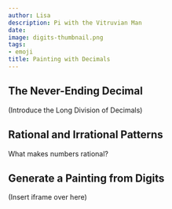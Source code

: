 ```yaml
---
author: Lisa
description: Pi with the Vitruvian Man
date: 
image: digits-thumbnail.png
tags:
- emoji
title: Painting with Decimals
---
```


## The Never-Ending Decimal

(Introduce the Long Division of Decimals)

## Rational and Irrational Patterns

What makes numbers rational?

## Generate a Painting from Digits

(Insert iframe over here)